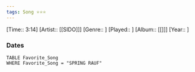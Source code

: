 ```yaml
---
tags: Song ⭐⭐⭐ 
---
```

[Time:: 3:14]
[Artist:: [[SIDO]]]
[Genre:: ]
[Played:: ]
[Album:: [[]]]
[Year:: ]
### Dates
````dataview
TABLE Favorite_Song
WHERE Favorite_Song = "SPRING RAUF"
````